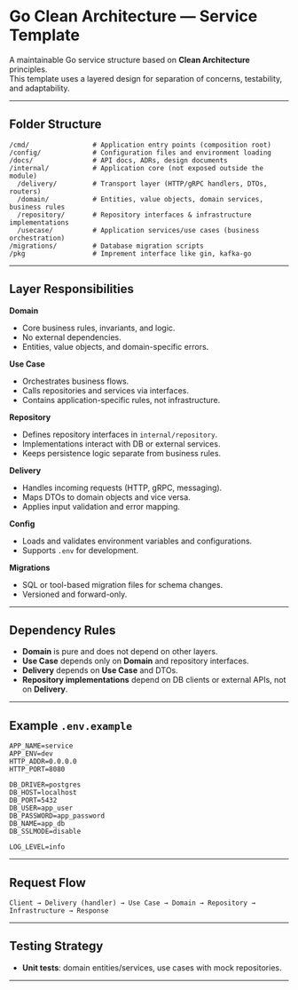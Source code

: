 # Go Clean Architecture — Service Template

A maintainable Go service structure based on **Clean Architecture** principles.  
This template uses a layered design for separation of concerns, testability, and adaptability.

---

## Folder Structure
```
/cmd/                # Application entry points (composition root)
/config/             # Configuration files and environment loading
/docs/               # API docs, ADRs, design documents
/internal/           # Application core (not exposed outside the module)
  /delivery/         # Transport layer (HTTP/gRPC handlers, DTOs, routers)
  /domain/           # Entities, value objects, domain services, business rules
  /repository/       # Repository interfaces & infrastructure implementations
  /usecase/          # Application services/use cases (business orchestration)
/migrations/         # Database migration scripts
/pkg                 # Imprement interface like gin, kafka-go
```

---

## Layer Responsibilities

**Domain**  
- Core business rules, invariants, and logic.  
- No external dependencies.  
- Entities, value objects, and domain-specific errors.

**Use Case**  
- Orchestrates business flows.  
- Calls repositories and services via interfaces.  
- Contains application-specific rules, not infrastructure.

**Repository**  
- Defines repository interfaces in `internal/repository`.  
- Implementations interact with DB or external services.  
- Keeps persistence logic separate from business rules.

**Delivery**  
- Handles incoming requests (HTTP, gRPC, messaging).  
- Maps DTOs to domain objects and vice versa.  
- Applies input validation and error mapping.

**Config**  
- Loads and validates environment variables and configurations.  
- Supports `.env` for development.

**Migrations**  
- SQL or tool-based migration files for schema changes.  
- Versioned and forward-only.

---

## Dependency Rules
- **Domain** is pure and does not depend on other layers.
- **Use Case** depends only on **Domain** and repository interfaces.
- **Delivery** depends on **Use Case** and DTOs.
- **Repository implementations** depend on DB clients or external APIs, not on **Delivery**.

---

## Example `.env.example`
```env
APP_NAME=service
APP_ENV=dev
HTTP_ADDR=0.0.0.0
HTTP_PORT=8080

DB_DRIVER=postgres
DB_HOST=localhost
DB_PORT=5432
DB_USER=app_user
DB_PASSWORD=app_password
DB_NAME=app_db
DB_SSLMODE=disable

LOG_LEVEL=info
```

---

## Request Flow
```
Client → Delivery (handler) → Use Case → Domain → Repository → Infrastructure → Response
```

---

## Testing Strategy
- **Unit tests**: domain entities/services, use cases with mock repositories.

---